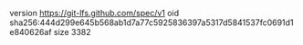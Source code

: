 version https://git-lfs.github.com/spec/v1
oid sha256:444d299e645b568ab1d7a77c5925836397a5317d5841537fc0691d1e840626af
size 3382
